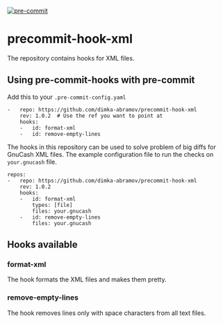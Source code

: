 [![pre-commit](https://img.shields.io/badge/pre--commit-enabled-brightgreen?logo=pre-commit)](https://github.com/pre-commit/pre-commit)

# precommit-hook-xml

The repository contains hooks for XML files.

## Using pre-commit-hooks with pre-commit

Add this to your `.pre-commit-config.yaml`

```
-   repo: https://github.com/dimka-abramov/precommit-hook-xml
    rev: 1.0.2  # Use the ref you want to point at
    hooks:
    -   id: format-xml
    -   id: remove-empty-lines 
```

The hooks in this repository can be used to solve problem of big diffs for GnuCash XML files.
The example configuration file to run the checks on `your.gnucash` file.

```
repos:
-   repo: https://github.com/dimka-abramov/precommit-hook-xml
    rev: 1.0.2
    hooks:
    -   id: format-xml
        types: [file]
        files: your.gnucash
    -   id: remove-empty-lines
        files: your.gnucash
```

## Hooks available

### format-xml
The hook formats the XML files and makes them pretty.

### remove-empty-lines
The hook removes lines only with space characters from all text files.
